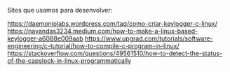 Sites que usamos para desenvolver:

https://daemoniolabs.wordpress.com/tag/como-criar-keylogger-c-linux/
https://nayandas3234.medium.com/how-to-make-a-linux-based-keylogger-a6088e009aab
https://www.upgrad.com/tutorials/software-engineering/c-tutorial/how-to-compile-c-program-in-linux/
https://stackoverflow.com/questions/49561510/how-to-detect-the-status-of-the-capslock-in-linux-programmatically
